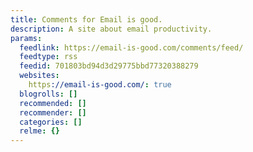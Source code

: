 ```yaml
---
title: Comments for Email is good.
description: A site about email productivity.
params:
  feedlink: https://email-is-good.com/comments/feed/
  feedtype: rss
  feedid: 701803bd94d3d29775bbd77320388279
  websites:
    https://email-is-good.com/: true
  blogrolls: []
  recommended: []
  recommender: []
  categories: []
  relme: {}
---
```

